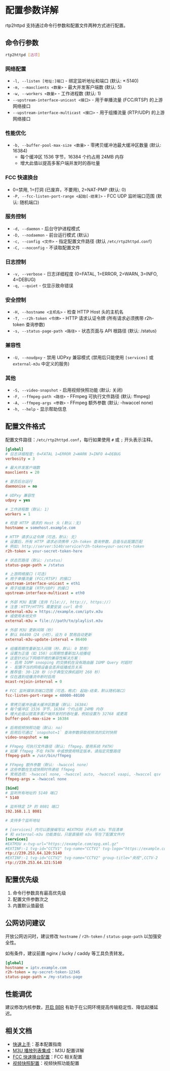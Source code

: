 # 配置参数详解

rtp2httpd 支持通过命令行参数和配置文件两种方式进行配置。

## 命令行参数

```bash
rtp2httpd [选项]
```

### 网络配置

- `-l, --listen [地址:]端口` - 绑定监听地址和端口 (默认: \*:5140)
- `-m, --maxclients <数量>` - 最大并发客户端数 (默认: 5)
- `-w, --workers <数量>` - 工作进程数 (默认: 1)
- `--upstream-interface-unicast <接口>` - 用于单播流量 (FCC/RTSP) 的上游网络接口
- `--upstream-interface-multicast <接口>` - 用于组播流量 (RTP/UDP) 的上游网络接口

### 性能优化

- `-b, --buffer-pool-max-size <数量>` - 零拷贝缓冲池最大缓冲区数量 (默认: 16384)
  - 每个缓冲区 1536 字节，16384 个约占用 24MB 内存
  - 增大此值以提高多客户端并发时的吞吐量

### FCC 快速换台

- 0=禁用, 1=打洞 (已废弃，不要用), 2=NAT-PMP (默认: 0)
- `-P, --fcc-listen-port-range <起始[-结束]>` - FCC UDP 监听端口范围 (默认: 随机端口)

### 服务控制

- `-d, --daemon` - 后台守护进程模式
- `-D, --nodaemon` - 前台运行模式 (默认)
- `-c, --config <文件>` - 指定配置文件路径 (默认 `/etc/rtp2httpd.conf`)
- `-C, --noconfig` - 不读取配置文件

### 日志控制

- `-v, --verbose` - 日志详细程度 (0=FATAL, 1=ERROR, 2=WARN, 3=INFO, 4=DEBUG)
- `-q, --quiet` - 仅显示致命错误

### 安全控制

- `-H, --hostname <主机名>` - 检查 HTTP Host 头的主机名
- `-T, --r2h-token <令牌>` - HTTP 请求认证令牌 (所有请求必须携带 r2h-token 查询参数)
- `-s, --status-page-path <路径>` - 状态页面与 API 根路径 (默认: /status)

### 兼容性

- `-U, --noudpxy` - 禁用 UDPxy 兼容模式 (禁用后只能使用 `[services]` 或 `external-m3u` 中定义的服务)

### 其他

- `-S, --video-snapshot` - 启用视频快照功能 (默认: 关闭)
- `-F, --ffmpeg-path <路径>` - FFmpeg 可执行文件路径 (默认: ffmpeg)
- `-A, --ffmpeg-args <参数>` - FFmpeg 额外参数 (默认: -hwaccel none)
- `-h, --help` - 显示帮助信息

## 配置文件格式

配置文件路径：`/etc/rtp2httpd.conf`，每行如果使用 `#` 或 `;` 开头表示注释。

```ini
[global]
# 日志详细程度: 0=FATAL 1=ERROR 2=WARN 3=INFO 4=DEBUG
verbosity = 3

# 最大并发客户端数
maxclients = 20

# 是否后台运行
daemonise = no

# UDPxy 兼容性
udpxy = yes

# 工作进程数（默认: 1）
workers = 1

# 检查 HTTP 请求的 Host 头 (默认：无)
hostname = somehost.example.com

# HTTP 请求认证令牌（可选，默认: 无）
# 设置后，所有 HTTP 请求必须携带 r2h-token 查询参数，且值与此配置匹配
# 例如: http://server:5140/service?r2h-token=your-secret-token
r2h-token = your-secret-token-here

# 状态页路径（默认: /status）
status-page-path = /status

# 上游网络接口 (可选)
# 用于单播流量 (FCC/RTSP) 的接口
upstream-interface-unicast = eth1
# 用于组播流量 (RTP/UDP) 的接口
upstream-interface-multicast = eth0

# 外部 M3U 配置（支持 file://, http://, https://）
# 注意：HTTP/HTTPS 需要安装 curl 命令
external-m3u = https://example.com/iptv.m3u
# 或使用本地文件
external-m3u = file:///path/to/playlist.m3u

# 外部 M3U 更新间隔（秒）
# 默认 86400（24 小时），设为 0 禁用自动更新
external-m3u-update-interval = 86400

# 组播周期性重新加入间隔（秒，默认: 0 禁用）
# 设置为正值（如 150）以周期性重新加入组播组
# 这是针对以下网络环境的兼容性解决方案：
# - 启用 IGMP snooping 的交换机在没有路由器 IGMP Query 时超时
# - 配置不当的网络设备会丢弃组播成员关系
# 推荐值: 30-120 秒（小于典型交换机超时 260 秒）
# 仅在遇到组播流中断时启用
mcast-rejoin-interval = 0

# FCC 监听媒体流端口范围（可选，格式: 起始-结束，默认随机端口）
fcc-listen-port-range = 40000-40100

# 零拷贝缓冲池最大缓冲区数量（默认: 16384）
# 每个缓冲区 1536 字节，16384 个约占用 24MB 内存
# 增大此值以提高多客户端并发时的吞吐量，例如设置为 32768 或更高
buffer-pool-max-size = 16384

# 启用视频快照功能（默认: no）
# 启用后可通过 `snapshot=1` 查询参数获取视频流的实时快照
video-snapshot = no

# FFmpeg 可执行文件路径（默认: ffmpeg，使用系统 PATH）
# 如果 ffmpeg 不在 PATH 中或想使用特定版本，请指定完整路径
ffmpeg-path = /usr/bin/ffmpeg

# FFmpeg 额外参数（默认: -hwaccel none）
# 这些参数在生成快照时传递给 ffmpeg
# 常用选项: -hwaccel none, -hwaccel auto, -hwaccel vaapi, -hwaccel qsv
ffmpeg-args = -hwaccel none

[bind]
# 监听所有地址的 5140 端口
* 5140

# 监听特定 IP 的 8081 端口
192.168.1.1 8081

# 支持多个监听地址

# [services] 内可以直接编写以 #EXTM3U 开头的 m3u 节目清单
# 和 external-m3u 功能类似，只是直接把 m3u 写在了配置文件内
[services]
#EXTM3U x-tvg-url="https://example.com/epg.xml.gz"
#EXTINF:-1 tvg-id="CCTV1" tvg-name="CCTV1" tvg-logo="https://example.com/logo/CCTV1.png" group-title="央视" catchup="default" catchup-source="rtsp://10.0.0.50:554/catchup?playseek={utc:YmdHMS}-{utcend:YmdHMS}",CCTV-1
rtp://239.253.64.120:5140
#EXTINF:-1 tvg-id="CCTV2" tvg-name="CCTV2" group-title="央视",CCTV-2
rtp://239.253.64.121:5140
```

## 配置优先级

1. 命令行参数具有最高优先级
2. 配置文件参数次之
3. 内置默认值最低

## 公网访问建议

开放公网访问时，建议修改 `hostname` / `r2h-token` / `status-page-path` 以加强安全性。

如有条件，建议前置 nginx / lucky / caddy 等工具负责转发。

```ini
[global]
hostname = iptv.example.com
r2h-token = my-secret-token-12345
status-page-path = /my-status-page
```

## 性能调优

建议修改内核参数，[开启 BBR](https://blog.clash-plus.com/post/openwrt-bbr/) 有助于在公网环境提高传输稳定性、降低起播延迟。

## 相关文档

- [快速上手](quick-start.md)：基本配置指南
- [M3U 播放列表集成](m3u-integration.md)：M3U 配置详解
- [FCC 快速换台配置](fcc-setup.md)：FCC 相关配置
- [视频快照配置](video-snapshot.md)：视频快照功能配置
